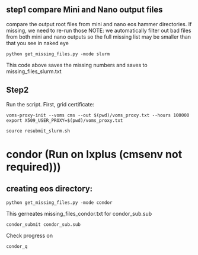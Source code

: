 ## step1 compare Mini and Nano output files

compare the output root files from mini and nano eos hammer directories. If missing, we need to re-run those
NOTE: we automatically filter out bad files from both mini and nano outputs so the full missing list may be smaller than that you see in naked eye
```
python get_missing_files.py -mode slurm
```

This code above saves the missing numbers and saves to missing_files_slurm.txt


## Step2

Run the script. First, grid certificate:
```
voms-proxy-init --voms cms --out $(pwd)/voms_proxy.txt --hours 100000
export X509_USER_PROXY=$(pwd)/voms_proxy.txt
```

```
source resubmit_slurm.sh 
```


# condor (Run on lxplus (cmsenv not required)))
## creating eos directory:

```
python get_missing_files.py -mode condor
```
This gerneates missing_files_condor.txt for condor_sub.sub

```
condor_submit condor_sub.sub 
```
Check progress on
```
condor_q